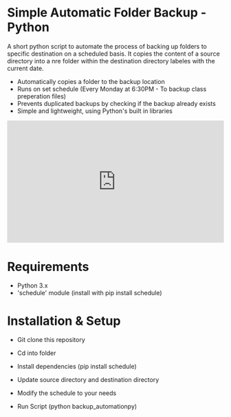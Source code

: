 # Simple Automatic Folder Backup - Python

A short python script to automate the process of backing up folders to specific destination on a scheduled basis. It copies the content of a source directory into a nre folder within the destination directory labeles with the current date.

- Automatically copies a folder to the backup location
- Runs on set schedule (Every Monday at 6:30PM - To backup class preperation files)
- Prevents duplicated backups by checking if the backup already exists
- Simple and lightweight, using Python's built in libraries

<div style="position: relative; padding-bottom: 56.25%; height: 0;"><iframe src="https://www.loom.com/embed/0342fbb37d1446b78fd3d19014171f26?sid=739c4d45-4c45-4abc-bee1-a57daa8e41d8" frameborder="0" webkitallowfullscreen mozallowfullscreen allowfullscreen style="position: absolute; top: 0; left: 0; width: 100%; height: 100%;"></iframe></div>

# Requirements
- Python 3.x
- 'schedule' module (install with pip install schedule)

# Installation & Setup
- Git clone this repository
- Cd into folder
- Install dependencies (pip install schedule)
- Update source directory and destination directory
- Modify the schedule to your needs

- Run Script (python backup_automationpy)

